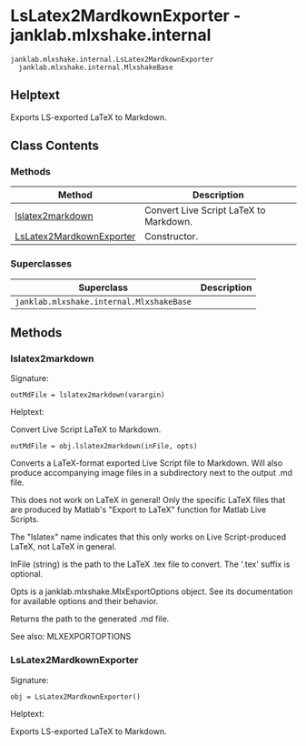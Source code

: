 # LsLatex2MardkownExporter - janklab.mlxshake.internal

```text
janklab.mlxshake.internal.LsLatex2MardkownExporter
  janklab.mlxshake.internal.MlxshakeBase
```

## Helptext

Exports LS-exported LaTeX to Markdown.


## Class Contents

### Methods

| Method | Description |
| -------- | ----------- |
| [lslatex2markdown](#janklab.mlxshake.internal.LsLatex2MardkownExporter.lslatex2markdown) | Convert Live Script LaTeX to Markdown. |
| [LsLatex2MardkownExporter](#janklab.mlxshake.internal.LsLatex2MardkownExporter.LsLatex2MardkownExporter) | Constructor. |

### Superclasses

| Superclass | Description |
| -------- | ----------- |
| `janklab.mlxshake.internal.MlxshakeBase` |  |

## Methods

<a name="janklab.mlxshake.internal.LsLatex2MardkownExporter.lslatex2markdown"></a>
### lslatex2markdown

Signature:
```
outMdFile = lslatex2markdown(varargin)
```

Helptext:

Convert Live Script LaTeX to Markdown.

    outMdFile = obj.lslatex2markdown(inFile, opts)

Converts a LaTeX-format exported Live Script file to Markdown. Will also
produce accompanying image files in a subdirectory next to the output .md
file.

This does not work on LaTeX in general! Only the specific LaTeX files
that are produced by Matlab's "Export to LaTeX" function for Matlab Live
Scripts.

The "lslatex" name indicates that this only works on Live Script-produced
LaTeX, not LaTeX in general.

InFile (string) is the path to the LaTeX .tex file to convert.
The '.tex' suffix is optional.

Opts is a janklab.mlxshake.MlxExportOptions object. See its documentation for
available options and their behavior.

Returns the path to the generated .md file.

See also:
MLXEXPORTOPTIONS



<a name="janklab.mlxshake.internal.LsLatex2MardkownExporter.LsLatex2MardkownExporter"></a>
### LsLatex2MardkownExporter

Signature:
```
obj = LsLatex2MardkownExporter()
```

Helptext:

Exports LS-exported LaTeX to Markdown.




